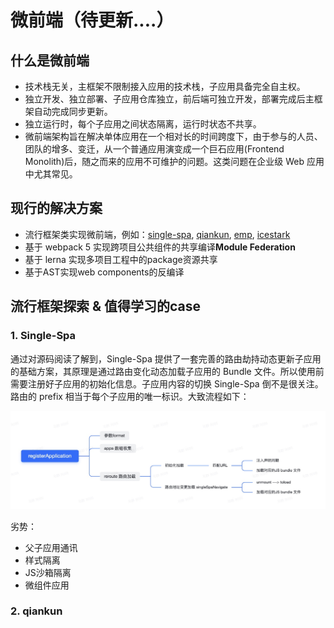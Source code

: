 # 微前端（待更新....）

## 什么是微前端

- 技术栈无关，主框架不限制接入应用的技术栈，子应用具备完全自主权。
- 独立开发、独立部署、子应用仓库独立，前后端可独立开发，部署完成后主框架自动完成同步更新。
- 独立运行时，每个子应用之间状态隔离，运行时状态不共享。
- 微前端架构旨在解决单体应用在一个相对长的时间跨度下，由于参与的人员、团队的增多、变迁，从一个普通应用演变成一个巨石应用(Frontend Monolith)后，随之而来的应用不可维护的问题。这类问题在企业级 Web 应用中尤其常见。

## 现行的解决方案

- 流行框架类实现微前端，例如：[single-spa](https://zh-hans.single-spa.js.org/docs/getting-started-overview), [qiankun](https://github.com/umijs/qiankun), [emp](https://github.com/efoxTeam/emp), [icestark](https://github.com/ice-lab/icestark)
- 基于 webpack 5 实现跨项目公共组件的共享编译**Module Federation**
- 基于 lerna 实现多项目工程中的package资源共享
- 基于AST实现web components的反编译

## 流行框架探索 & 值得学习的case

### 1. Single-Spa

通过对源码阅读了解到，Single-Spa 提供了一套完善的路由劫持动态更新子应用的基础方案，其原理是通过路由变化动态加载子应用的 Bundle 文件。所以使用前需要注册好子应用的初始化信息。子应用内容的切换 Single-Spa 倒不是很关注。路由的 prefix 相当于每个子应用的唯一标识。大致流程如下：

![](media/16251044572596/16280648561657.jpg)

劣势：
- 父子应用通讯
- 样式隔离
- JS沙箱隔离
- 微组件应用

### 2. qiankun

